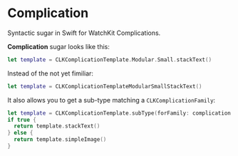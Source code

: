 # Complication

Syntactic sugar in Swift for WatchKit Complications.

**Complication** sugar looks like this:
```swift
let template = CLKComplicationTemplate.Modular.Small.stackText()
```
Instead of the not yet fimiliar:
```swift
let template = CLKComplicationTemplateModularSmallStackText()
```

It also allows you to get a sub-type matching a `CLKComplicationFamily`:
```swift
let template = CLKComplicationTemplate.subType(forFamily: complication.family) as! CLKComplicationTemplate.Modular.Small.Type
if true {
  return template.stackText()
} else {
  return template.simpleImage()
}
```
